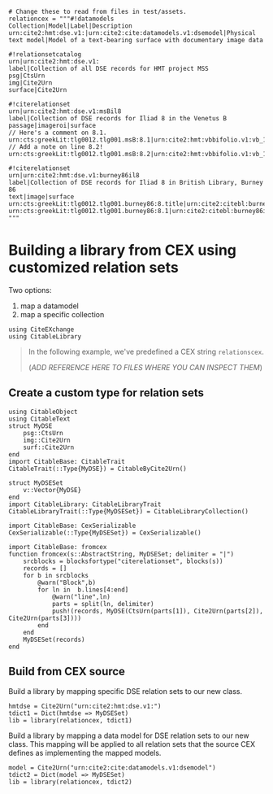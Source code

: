 
```@setup library
# Change these to read from files in test/assets.
relationcex = """#!datamodels
Collection|Model|Label|Description
urn:cite2:hmt:dse.v1:|urn:cite2:cite:datamodels.v1:dsemodel|Physical text model|Model of a text-bearing surface with documentary image data

#!relationsetcatalog
urn|urn:cite2:hmt:dse.v1:
label|Collection of all DSE records for HMT project MSS
psg|CtsUrn
img|Cite2Urn
surface|Cite2Urn

#!citerelationset
urn|urn:cite2:hmt:dse.v1:msBil8
label|Collection of DSE records for Iliad 8 in the Venetus B
passage|imageroi|surface
// Here's a comment on 8.1.
urn:cts:greekLit:tlg0012.tlg001.msB:8.1|urn:cite2:hmt:vbbifolio.v1:vb_102v_103r@0.4843,0.2961,0.2552,0.05667|urn:cite2:hmt:msB.v1:103r
// Add a note on line 8.2!
urn:cts:greekLit:tlg0012.tlg001.msB:8.2|urn:cite2:hmt:vbbifolio.v1:vb_102v_103r@0.4980,0.3358,0.2336,0.03061|urn:cite2:hmt:msB.v1:103r

#!citerelationset
urn|urn:cite2:hmt:dse.v1:burney86il8
label|Collection of DSE records for Iliad 8 in British Library, Burney 86
text|image|surface
urn:cts:greekLit:tlg0012.tlg001.burney86:8.title|urn:cite2:citebl:burney86imgs.v1:burney_ms_86_f073r@0.1703,0.3014,0.3983,0.03259|urn:cite2:hmt:burney86pages.v1:73r
urn:cts:greekLit:tlg0012.tlg001.burney86:8.1|urn:cite2:citebl:burney86imgs.v1:burney_ms_86_f073r@0.1446,0.3405,0.4177,0.05148|urn:cite2:hmt:burney86pages.v1:73r
"""
```

# Building a library from CEX using customized relation sets

Two options:

1. map a datamodel
2. map a specific collection


```@example library
using CiteEXchange
using CitableLibrary
```



> In the following example, we've predefined a CEX string `relationscex`.
>
> (*ADD REFERENCE HERE TO FILES WHERE YOU CAN INSPECT THEM*)

## Create a custom type for relation sets

```@example library
using CitableObject
using CitableText
struct MyDSE
    psg::CtsUrn
    img::Cite2Urn
    surf::Cite2Urn
end
import CitableBase: CitableTrait
CitableTrait(::Type{MyDSE}) = CitableByCite2Urn()

struct MyDSESet
    v::Vector{MyDSE}
end
import CitableLibrary: CitableLibraryTrait
CitableLibraryTrait(::Type{MyDSESet}) = CitableLibraryCollection()

import CitableBase: CexSerializable
CexSerializable(::Type{MyDSESet}) = CexSerializable()

import CitableBase: fromcex
function fromcex(s::AbstractString, MyDSESet; delimiter = "|")
    srcblocks = blocksfortype("citerelationset", blocks(s))
    records = []
    for b in srcblocks
        @warn("Block",b)
        for ln in  b.lines[4:end]
            @warn("line",ln)
            parts = split(ln, delimiter)
            push!(records, MyDSE(CtsUrn(parts[1]), Cite2Urn(parts[2]), Cite2Urn(parts[3])))
        end
    end
    MyDSESet(records)
end
```

## Build from CEX source


Build a library by mapping specific DSE relation sets to our new class.

```@example library
hmtdse = Cite2Urn("urn:cite2:hmt:dse.v1:")
tdict1 = Dict(hmtdse => MyDSESet)
lib = library(relationcex, tdict1)
```



Build a library by mapping a data model for DSE relation sets to our new class. This mapping will be applied to all relation sets that the source CEX defines as implementing the mapped models.

```@example library
model = Cite2Urn("urn:cite2:cite:datamodels.v1:dsemodel")
tdict2 = Dict(model => MyDSESet)
lib = library(relationcex, tdict2)
```